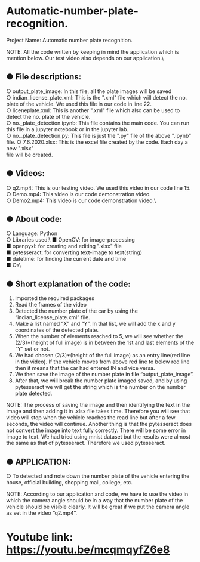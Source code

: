 # Automatic-number-plate-recognition.

Project Name: Automatic number plate recognition.

NOTE: All the code written by keeping in mind the application which is mention below. Our test video also depends on our application.\
## ● File descriptions:
  ○ output_plate_image: In this file, all the plate images will be saved\
  ○ indian_license_plate.xml: This is the ".xml" file which will detect the no. plate of the vehicle. We used this file in our code in line 22.\
  ○ liceneplate.xml: This is another ".xml" file which also can be used to detect the no. plate of the vehicle.\
  ○ no._plate_detection.ipynb: This file contains the main code. You can run this file in a jupyter notebook or in the jupyter lab.\
  ○ no._plate_detection.py: This file is just the ".py" file of the above ".ipynb" file. ○ 7.6.2020.xlsx: This is the excel file created by the code. Each day a new ".xlsx"\
    file will be created.
    
    

## ● Videos:
  ○ q2.mp4: This is our testing video. We used this video in our code line 15.\
  ○ Demo.mp4: This video is our code demonstration video.\
  ○ Demo2.mp4: This video is our code demonstration video.\ 
## ● About code:
  ○ Language: Python \
  ○ Libraries used:\\
    ■ OpenCV: for image-processing\
    ■ openpyxl: for creating and editing ".xlsx" file\
    ■ pytesseract: for converting text-image to text(string)\
    ■ datetime: for finding the current date and time\
    ■ Os\
## ● Short explanation of the code:
  1.   Imported the required packages
  2.   Read the frames of the video
  3.   Detected the number plate of the car by using the “indian_license_plate.xml” file.
  4.   Make a list named “X” and “Y”. In that list, we will add the x and y coordinates of the detected plate.
  5.   When the number of elements reached to 5, we will see whether the (2/3)*(height of full image) is in between the 1st and last elements of the “Y” set or not.
  6.   We had chosen (2/3)*(height of the full image) as an entry line(red line in the video). If the vehicle moves from above red line to below red line then it means that the car had entered IN and vice versa.
  7.   We then save the image of the number plate in file “output_plate_image”.
  8.   After that, we will break the number plate imaged saved, and by using pytesseract we will get the string which is the number on the number plate detected.


NOTE: The process of saving the image and then identifying the text in the image and then adding it in .xlsx file takes time. Therefore you will see that video will stop when the vehicle reaches the read line but after a few seconds, the video will continue. Another thing is that the pytesseract does not convert the image into text fully correctly. There will be some error in image to text. We had tried using mnist dataset but the results were almost the same as that of pytesseract. Therefore we used pytesseract.
## ● APPLICATION:
  ○ To detected and note down the number plate of the vehicle entering the house, official building, shopping mall, college, etc.

NOTE: According to our application and code, we have to use the video in which the camera angle should be in a way that the number plate of the vehicle should be visible clearly. It will be great if we put the camera angle as set in the video “q2.mp4”.

# Youtube link: https://youtu.be/mcqmqyfZ6e8

